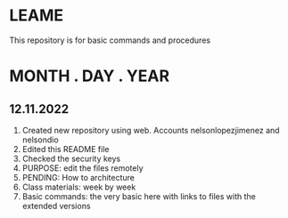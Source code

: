 # LEAME
This repository is for basic commands and procedures

# MONTH . DAY . YEAR
## 12.11.2022

1. Created new repository using web. Accounts nelsonlopezjimenez and nelsondio
1. Edited this README file
1. Checked the security keys
1. PURPOSE: edit the files remotely
1. PENDING: How to architecture
1. Class materials: week by week
1. Basic commands: the very basic here with links to files with the extended versions
